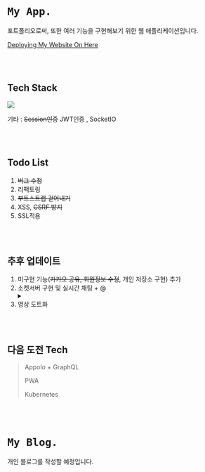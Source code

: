 # `My App.`

포트폴리오로써, 또한 여러 기능을 구현해보기 위한 웹 애플리케이션입니다.

<a href="http://app.dayfly.kr">Deploying My Website On Here</a>

<br />
<br />

## Tech Stack

<img src="https://github.com/MoonGGit/source/blob/main/Layer%201m.jpg?raw=true"  />

<br />

기타 : ~~Session인증~~ JWT인증 , SocketIO

<br />
<br />

## Todo List

1. ~~버그 수정~~
2. 리팩토링
3. ~~부트스트랩 걷어내기~~
4. XSS, ~~CSRF 방지~~
5. SSL적용

<br />
<br />

## 추후 업데이트

1. 미구현 기능(~~카카오 공유, 회원정보 수정~~, 개인 저장소 구현) 추가
2. 소켓서버 구현 및 실시간 채팅 + @
    <details>
        <summary></summary>
        <p>구상도</p>
        <img src="https://github.com/MoonGGit/source/blob/main/Layer%201mm.jpg?raw=true" />
    </details>
3. 영상 도트화

<br />
<br />

## 다음 도전 Tech

> Appolo + GraphQL
>
> PWA
>
> Kubernetes

<br />
<br />

# `My Blog.`

개인 블로그를 작성할 예정입니다.

